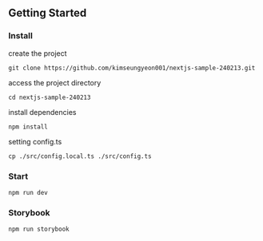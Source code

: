 ## Getting Started

### Install

create the project

```
git clone https://github.com/kimseungyeon001/nextjs-sample-240213.git
```

access the project directory

```
cd nextjs-sample-240213
```

install dependencies

```
npm install
```

setting config.ts

```
cp ./src/config.local.ts ./src/config.ts
```

### Start

```
npm run dev
```

### Storybook

```
npm run storybook
```
